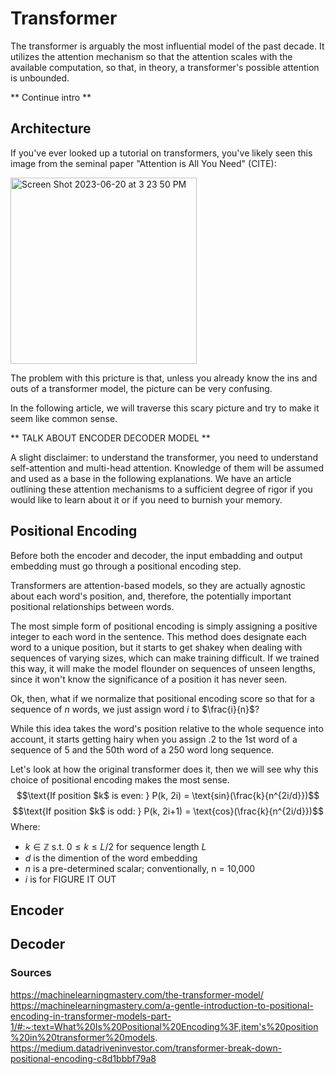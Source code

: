 # Transformer
The transformer is arguably the most influential model of the past decade.  It utilizes the attention mechanism so that the attention scales with the available computation, so that, in theory, a transformer's possible attention is unbounded.

** Continue intro **

## Architecture
If you've ever looked up a tutorial on transformers, you've likely seen this image from the seminal paper "Attention is All You Need" (CITE):

<img width="298" alt="Screen Shot 2023-06-20 at 3 23 50 PM" src="https://github.com/ArjunSohur/transformergallery/assets/105809809/1123363a-f956-450e-abc2-70909c555651">

The problem with this pricture is that, unless you already know the ins and outs of a transformer model, the picture can be very confusing.

In the following article, we will traverse this scary picture and try to make it seem like common sense.

** TALK ABOUT ENCODER DECODER MODEL **

A slight disclaimer: to understand the transformer, you need to understand self-attention and multi-head attention.  Knowledge of them will be assumed and used as a base in the following explanations.  We have an article outlining these attention mechanisms to a sufficient degree of rigor if you would like to learn about it or if you need to burnish your memory.

## Positional Encoding
Before both the encoder and decoder, the input embadding and output embedding must go through a positional encoding step.

Transformers are attention-based models, so they are actually agnostic about each word's position, and, therefore, the potentially important positional relationships between words.

The most simple form of positional encoding is simply assigning a positive integer to each word in the sentence.  This method does designate each word to a unique position, but it starts to get shakey when dealing with sequences of varying sizes, which can make training difficult.  If we trained this way, it will make the model flounder on sequences of unseen lengths, since it won't know the significance of a position it has never seen.

Ok, then, what if we normalize that positional encoding score so that for a sequence of $n$ words, we just assign word $i$ to $\frac{i}{n}$?

While this idea takes the word's position relative to the whole sequence into account, it starts getting hairy when you assign .2 to the 1st word of a sequence of 5 and the 50th word of a 250 word long sequence.

Let's look at how the original transformer does it, then we will see why this choice of positional encoding makes the most sense.
$$\text{If position $k$ is even: } P(k, 2i) = \text{sin}(\frac{k}{n^{2i/d}})$$
$$\text{If position $k$ is odd: } P(k, 2i+1) = \text{cos}(\frac{k}{n^{2i/d}})$$
Where:
- $k \in \mathbb{Z} \text{ s.t. } 0 \leq k \leq L/2$ for sequence length $L$
- $d$ is the dimention of the word embedding
- $n$ is a pre-determined scalar; conventionally, n = 10,000
- $i$ is for FIGURE IT OUT

## Encoder

## Decoder

### Sources
https://machinelearningmastery.com/the-transformer-model/
https://machinelearningmastery.com/a-gentle-introduction-to-positional-encoding-in-transformer-models-part-1/#:~:text=What%20Is%20Positional%20Encoding%3F,item's%20position%20in%20transformer%20models.
https://medium.datadriveninvestor.com/transformer-break-down-positional-encoding-c8d1bbbf79a8




